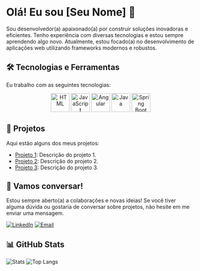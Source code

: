 # Olá! Eu sou [Seu Nome] 👋

Sou desenvolvedor(a) apaixonado(a) por construir soluções inovadoras e eficientes. Tenho experiência com diversas tecnologias e estou sempre aprendendo algo novo. Atualmente, estou focado(a) no desenvolvimento de aplicações web utilizando frameworks modernos e robustos.

## 🛠 Tecnologias e Ferramentas

Eu trabalho com as seguintes tecnologias:

<div align="center">
  <img src="https://img.shields.io/badge/HTML-%23E44D26.svg?style=for-the-badge&logo=html5&logoColor=white" alt="HTML" height="50" width="50"/>
  <img src="https://img.shields.io/badge/JavaScript-%23F7DF1E.svg?style=for-the-badge&logo=javascript&logoColor=black" alt="JavaScript" height="50" width="50"/>
  <img src="https://img.shields.io/badge/Angular-%23DD0031.svg?style=for-the-badge&logo=angular&logoColor=white" alt="Angular" height="50" width="50"/>
  <img src="https://img.shields.io/badge/Java-%23F8981D.svg?style=for-the-badge&logo=java&logoColor=white" alt="Java" height="50" width="50"/>
  <img src="https://img.shields.io/badge/Spring%20Boot-%236DB33F.svg?style=for-the-badge&logo=springboot&logoColor=white" alt="Spring Boot" height="50" width="50"/>
</div>

## 🚀 Projetos

Aqui estão alguns dos meus projetos:

- [Projeto 1](link_do_projeto_1): Descrição do projeto 1.
- [Projeto 2](link_do_projeto_2): Descrição do projeto 2.
- [Projeto 3](link_do_projeto_3): Descrição do projeto 3.

## 💬 Vamos conversar!

Estou sempre aberto(a) a colaborações e novas ideias! Se você tiver alguma dúvida ou gostaria de conversar sobre projetos, não hesite em me enviar uma mensagem.

[![LinkedIn](https://img.shields.io/badge/LinkedIn-%230A66C2.svg?style=for-the-badge&logo=linkedin&logoColor=white)](link_do_seu_linkedin)
[![Email](https://img.shields.io/badge/Email-%23D14836.svg?style=for-the-badge&logo=gmail&logoColor=white)](mailto:seuemail@dominio.com)

## 📊 GitHub Stats

![Stats](https://github-readme-stats.vercel.app/api?username=seu_username&show_icons=true&hide_title=true&count_private=true&hide=prs&theme=radical)
![Top Langs](https://github-readme-stats.vercel.app/api/top-langs/?username=seu_username&layout=compact&theme=radical)
